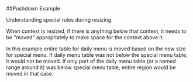 ##Pushdown Example

Understanding special rules during resizing.

When context is resized, if there is anything below that context, it needs to be "moved" appropriately to make space for the context above it.

In this example entire table for daily menu is moved based on the new size for special menu. If daily menu table was not below the special menu table, it would not be moved. If only part of the daily menu table (or a named range around it) was below special menu table, entire region would be moved in that case.
